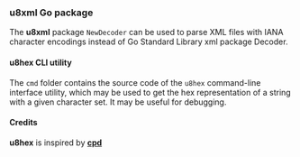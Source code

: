 ### u8xml Go package

The __u8xml__ package `NewDecoder` can be used to parse XML files with IANA character encodings instead of Go Standard Library xml package Decoder.

#### u8hex CLI utility
The `cmd` folder contains the source code of the `u8hex` command-line interface utility, which may be used to get the hex representation of a string with a given character set. It may be useful for debugging.

#### Credits
__u8hex__ is inspired by [__cpd__](https://github.com/softlandia/cpd)


